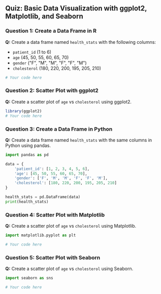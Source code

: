 ## Quiz: Basic Data Visualization with ggplot2, Matplotlib, and Seaborn

### Question 1: Create a Data Frame in R
**Q:** Create a data frame named `health_stats` with the following columns:
- `patient_id` (1 to 6)
- `age` (45, 50, 55, 60, 65, 70)
- `gender` ("F", "M", "M", "F", "F", "M")
- `cholesterol` (180, 220, 200, 195, 205, 210)

```r
# Your code here
```

### Question 2: Scatter Plot with ggplot2
**Q:** Create a scatter plot of `age` vs `cholesterol` using ggplot2.

```r
library(ggplot2)
# Your code here
```

### Question 3: Create a Data Frame in Python
**Q:** Create a data frame named `health_stats` with the same columns in Python using pandas.

```python
import pandas as pd

data = {
    'patient_id': [1, 2, 3, 4, 5, 6],
    'age': [45, 50, 55, 60, 65, 70],
    'gender': ['F', 'M', 'M', 'F', 'F', 'M'],
    'cholesterol': [180, 220, 200, 195, 205, 210]
}

health_stats = pd.DataFrame(data)
print(health_stats)
```

### Question 4: Scatter Plot with Matplotlib
**Q:** Create a scatter plot of `age` vs `cholesterol` using Matplotlib.

```python
import matplotlib.pyplot as plt

# Your code here
```

### Question 5: Scatter Plot with Seaborn
**Q:** Create a scatter plot of `age` vs `cholesterol` using Seaborn.

```python
import seaborn as sns

# Your code here
```

